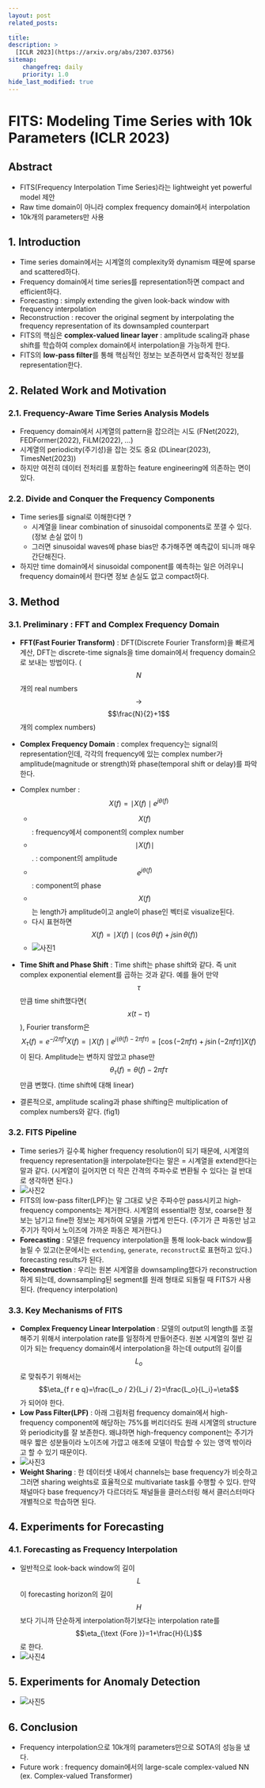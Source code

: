 ```yaml
---
layout: post
related_posts:
  _
title: 
description: >
  [ICLR 2023](https://arxiv.org/abs/2307.03756)
sitemap:
    changefreq: daily
    priority: 1.0
hide_last_modified: true
---
```


# FITS: Modeling Time Series with 10k Parameters (ICLR 2023)

## Abstract

- FITS(Frequency Interpolation Time Series)라는 lightweight yet powerful model 제안
- Raw time domain이 아니라 complex frequency domain에서 interpolation
- 10k개의 parameters만 사용

## 1. Introduction

- Time series domain에서는 시계열의 complexity와 dynamism 때문에 sparse and scattered하다.
- Frequency domain에서 time series를 representation하면 compact and efficient하다.
- Forecasting : simply extending the given look-back window with frequency interpolation
- Reconstruction : recover the original segment by interpolating the frequency representation of its downsampled counterpart
- FITS의 핵심은 **complex-valued linear layer** : amplitude scaling과 phase shift를 학습하여 complex domain에서 interpolation을 가능하게 한다.
- FITS의 **low-pass filter**를 통해 핵심적인 정보는 보존하면서 압축적인 정보를 representation한다.

## 2. Related Work and Motivation

### 2.1. Frequency-Aware Time Series Analysis Models

- Frequency domain에서 시계열의 pattern을 잡으려는 시도 (FNet(2022), FEDFormer(2022), FiLM(2022), ...)
- 시계열의 periodicity(주기성)을 잡는 것도 중요 (DLinear(2023), TimesNet(2023))
- 하지만 여전히 데이터 전처리를 포함하는 feature engineering에 의존하는 면이 있다.

### 2.2. Divide and Conquer the Frequency Components

- Time series를 signal로 이해한다면 ?
  - 시계열을 linear combination of sinusoidal components로 쪼갤 수 있다. (정보 손실 없이 !)
  - 그러면 sinusoidal waves에 phase bias만 추가해주면 예측값이 되니까 매우 간단해진다.
- 하지만 time domain에서 sinusoidal component를 예측하는 일은 어려우니 frequency domain에서 한다면 정보 손실도 없고 compact하다.

## 3. Method

### 3.1. Preliminary : FFT and Complex Frequency Domain

- **FFT(Fast Fourier Transform)** : DFT(Discrete Fourier Transform)을 빠르게 계산, DFT는 discrete-time signals을 time domain에서 frequency domain으로 보내는 방법이다. ($$N$$개의 real numbers $$\to$$ $$\frac{N}{2}+1$$개의 complex numbers)
- **Complex Frequency Domain** : complex frequency는 signal의 representation인데, 각각의 frequency에 있는 complex number가 amplitude(magnitude or strength)와 phase(temporal shift or delay)를 파악한다.
- Complex number : $$ X(f) = \mid X(f)\mid e^{j \theta (f)}$$
  - $$X(f)$$ : frequency에서 component의 complex number
  - $$\mid X(f)\mid$$. : component의 amplitude
  - $$e^{j \theta(f)}$$ : component의 phase
  - $$X(f)$$는 length가 amplitude이고 angle이 phase인 벡터로 visualize된다.
  - 다시 표현하면 $$X(f)=\mid X(f)\mid (\cos \theta(f)+j \sin \theta(f))$$
  - ![사진1](/assets/img/timeseries/FITS/fig1.png)

- **Time Shift and Phase Shift** : Time shift는 phase shift와 같다. 즉 unit complex exponential element를 곱하는 것과 같다. 예를 들어 만약 $$\tau$$만큼 time shift했다면($$ x(t-\tau)$$), Fourier transform은 $$X_\tau (f)=e^{-j 2 \pi f \tau } X(f)=\mid X(f)\mid e^{j(\theta(f)-2 \pi f \tau)}=[\cos (-2 \pi f \tau)+j \sin (-2 \pi f \tau)] X(f)$$이 된다. Amplitude는 변하지 않았고 phase만 $$\theta_\tau(f)=\theta(f)-2 \pi f \tau$$만큼 변했다. (time shift에 대해 linear)
- 결론적으로, amplitude scaling과 phase shifting은 multiplication of complex numbers와 같다. (fig1)

### 3.2. FITS Pipeline

- Time series가 길수록 higher frequency resolution이 되기 때문에, 시계열의 frequency representation을 interpolate한다는 말은 = 시계열을 extend한다는 말과 같다. (시계열이 길어지면 더 작은 간격의 주파수로 변환될 수 있다는 걸 반대로 생각하면 된다.)
- ![사진2](/assets/img/timeseries/FITS/fig2.png)
- FITS의 low-pass filter(LPF)는 말 그대로 낮은 주파수만 pass시키고 high-frequency components는 제거한다. 시계열의 essential한 정보, coarse한 정보는 남기고 fine한 정보는 제거하여 모델을 가볍게 만든다. (주기가 큰 파동만 남고 주기가 작아서 노이즈에 가까운 파동은 제거한다.)
- **Forecasting** : 모델은 frequency interpolation을 통해 look-back window를 늘릴 수 있고(논문에서는 `extending`, `generate`, `reconstruct`로 표현하고 있다.) forecasting results가 된다.
- **Reconstruction** : 우리는 원본 시계열을 downsampling했다가 reconstruction하게 되는데, downsampling된 segment를 원래 형태로 되돌릴 때 FITS가 사용된다. (frequency interpolation)

### 3.3. Key Mechanisms of FITS

- **Complex Frequency Linear Interpolation** : 모델의 output의 length를 조절해주기 위해서 interpolation rate를 일정하게 만들어준다. 원본 시계열의 절반 길이가 되는 frequency domain에서 interpolation을 하는데 output의 길이를 $$L_o$$로 맞춰주기 위해서는 $$\eta_{f r e q}=\frac{L_o / 2}{L_i / 2}=\frac{L_o}{L_i}=\eta$$가 되어야 한다.
- **Low Pass Filter(LPF)** : 아래 그림처럼 frequency domain에서 high-frequency component에 해당하는 75%를 버리더라도 원래 시계열의 structure와 periodicity를 잘 보존한다. 왜냐하면 high-frequency component는 주기가 매우 짧은 성분들이라 노이즈에 가깝고 애초에 모델이 학습할 수 있는 영역 밖이라고 할 수 있기 때문이다.
- ![사진3](/assets/img/timeseries/FITS/fig3.png)
- **Weight Sharing** : 한 데이터셋 내에서 channels는 base frequency가 비슷하고 그러면 sharing weights로 효율적으로 multivariate task를 수행할 수 있다. 만약 채널마다 base frequency가 다르더라도 채널들을 클러스터링 해서 클러스터마다 개별적으로 학습하면 된다.

## 4. Experiments for Forecasting

### 4.1. Forecasting as Frequency Interpolation

- 일반적으로 look-back window의 길이 $$L$$이 forecasting horizon의 길이 $$H$$보다 기니까 단순하게 interpolation하기보다는 interpolation rate를 $$\eta_{\text {Fore }}=1+\frac{H}{L}$$로 한다.
- ![사진4](/assets/img/timeseries/FITS/table12.png)

## 5. Experiments for Anomaly Detection

- ![사진5](/assets/img/timeseries/FITS/table6.png)

## 6. Conclusion

- Frequency interpolation으로 10k개의 parameters만으로 SOTA의 성능을 냈다.
- Future work : frequency domain에서의 large-scale complex-valued NN (ex. Complex-valued Transformer)